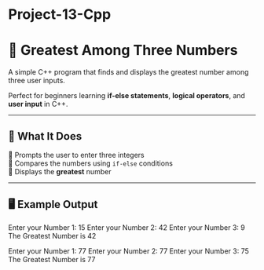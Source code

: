 # Project-13-Cpp
# 🔢 Greatest Among Three Numbers

A simple C++ program that finds and displays the greatest number among three user inputs.

Perfect for beginners learning **if-else statements**, **logical operators**, and **user input** in C++.

---

## 🚀 What It Does

🔹 Prompts the user to enter three integers  
🔹 Compares the numbers using `if-else` conditions  
🔹 Displays the **greatest** number  

---

## 🖥️ Example Output


Enter your Number 1: 15
Enter your Number 2: 42
Enter your Number 3: 9
The Greatest Number is 42


Enter your Number 1: 77
Enter your Number 2: 77
Enter your Number 3: 75
The Greatest Number is 77
